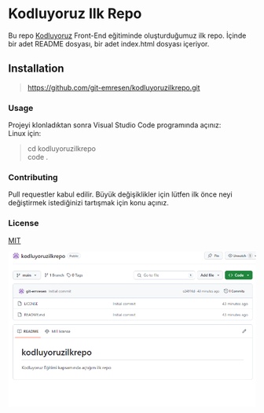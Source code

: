 # Kodluyoruz Ilk Repo

Bu repo [Kodluyoruz](https://kodluyoruz.org) Front-End eğitiminde oluşturduğumuz ilk repo. İçinde bir adet README dosyası, bir adet index.html dosyası içeriyor.

## Installation

> https://github.com/git-emresen/kodluyoruzilkrepo.git

### Usage
Projeyi klonladıktan sonra Visual Studio Code programında açınız: 
<br>
Linux için:
> cd kodluyoruzilkrepo <br>
> code .

### Contributing
Pull requestler kabul edilir. Büyük değişiklikler için lütfen ilk önce neyi değiştirmek istediğinizi tartışmak için konu açınız.

### License

[MIT](https://opensource.org/license/mit/)

![alt text for screen readers](/Assets/img.png "Kodluyoruz Project")